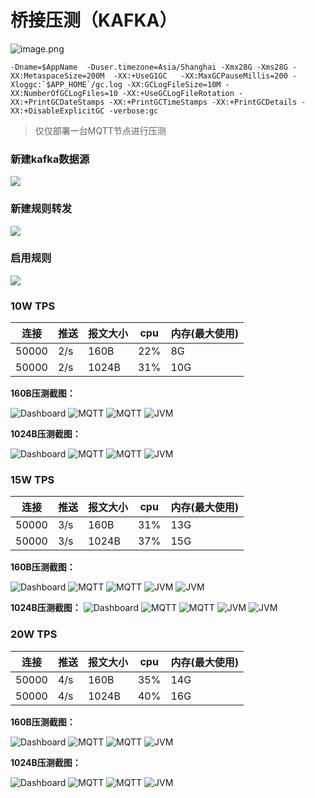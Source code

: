 # 桥接压测（KAFKA）

![image.png](../../../assets/images/test/img.png)
```shell
-Dname=$AppName  -Duser.timezone=Asia/Shanghai -Xmx28G -Xms28G -XX:MetaspaceSize=200M  -XX:+UseG1GC   -XX:MaxGCPauseMillis=200 -Xloggc:`$APP_HOME`/gc.log -XX:GCLogFileSize=10M -XX:NumberOfGCLogFiles=10 -XX:+UseGCLogFileRotation -XX:+PrintGCDateStamps -XX:+PrintGCTimeStamps -XX:+PrintGCDetails -XX:+DisableExplicitGC -verbose:gc
```
> 仅仅部署一台MQTT节点进行压测

### 新建kafka数据源

![](../../../assets/images/test/img_24.png)

### 新建规则转发

![](../../../assets/images/test/img_25.png)

### 启用规则

![](../../../assets/images/test/img_26.png)

### 10W TPS
| 连接 | 推送 | 报文大小 | cpu | 内存(最大使用) |
| --- | --- | --- | --- | --- |
| 50000 | 2/s | 160B | 22% | 8G |
| 50000 | 2/s | 1024B | 31% | 10G |

**160B压测截图：**


![Dashboard](../../../assets/images/test/img_27.png)
![MQTT](../../../assets/images/test/img_28.png)
![MQTT](../../../assets/images/test/img_29.png)
![JVM](../../../assets/images/test/img_30.png)



**1024B压测截图：**

![Dashboard](../../../assets/images/test/img_31.png)
![MQTT](../../../assets/images/test/img_32.png)
![MQTT](../../../assets/images/test/img_33.png)
![JVM](../../../assets/images/test/img_34.png)


### 15W TPS
| 连接 | 推送 | 报文大小 | cpu | 内存(最大使用) |
| --- | --- | --- | --- | --- |
| 50000 | 3/s | 160B | 31% | 13G |
| 50000 | 3/s | 1024B | 37% | 15G |

**160B压测截图：**

![Dashboard](../../../assets/images/test/img_35.png)
![MQTT](../../../assets/images/test/img_36.png)
![MQTT](../../../assets/images/test/img_37.png)
![JVM](../../../assets/images/test/img_38.png)
![JVM](../../../assets/images/test/img_39.png)

**1024B压测截图：**
![Dashboard](../../../assets/images/test/img_40.png)
![MQTT](../../../assets/images/test/img_41.png)
![MQTT](../../../assets/images/test/img_42.png)
![JVM](../../../assets/images/test/img_43.png)
![JVM](../../../assets/images/test/img_44.png)

### 20W TPS
| 连接 | 推送 | 报文大小 | cpu | 内存(最大使用) |
| --- | --- | --- | --- | --- |
| 50000 | 4/s | 160B | 35% | 14G |
| 50000 | 4/s | 1024B | 40% | 16G |

**160B压测截图：**

![Dashboard](../../../assets/images/test/img_45.png)
![MQTT](../../../assets/images/test/img_46.png)
![MQTT](../../../assets/images/test/img_47.png)
![JVM](../../../assets/images/test/img_48.png)

**1024B压测截图：**

![Dashboard](../../../assets/images/test/img_49.png)
![MQTT](../../../assets/images/test/img_50.png)
![MQTT](../../../assets/images/test/img_51.png)
![JVM](../../../assets/images/test/img_52.png)
